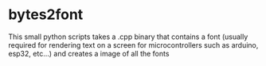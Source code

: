 # bytes2font
This small python scripts takes a .cpp binary that contains a font (usually required for rendering text on a screen for microcontrollers such as arduino, esp32, etc...) and creates a image of all the fonts
